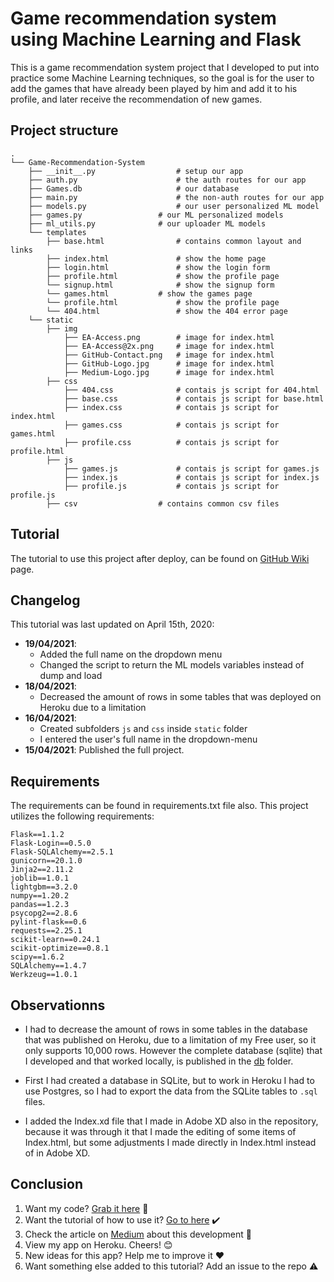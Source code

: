 # Game recommendation system using Machine Learning and Flask

This is a game recommendation system project that I developed to put into practice some Machine Learning techniques, so the goal is for the user to add the games that have already been played by him and add it to his profile, and later receive the recommendation of new games.

## Project structure
    .
    └── Game-Recommendation-System
        ├── __init__.py                  # setup our app
        ├── auth.py                      # the auth routes for our app
        ├── Games.db                     # our database
        ├── main.py                      # the non-auth routes for our app
        ├── models.py                    # our user personalized ML model
        ├──	games.py	             # our ML personalized models
        ├──	ml_utils.py	             # our uploader ML models
        └── templates
            ├── base.html                # contains common layout and links
            ├── index.html               # show the home page
            ├── login.html               # show the login form
            ├── profile.html             # show the profile page
            └── signup.html              # show the signup form
            └── games.html    	     # show the games page
            └── profile.html             # show the profile page
            └── 404.html                 # show the 404 error page
        └── static
            ├── img
                ├── EA-Access.png        # image for index.html
                ├── EA-Access@2x.png     # image for index.html
                ├── GitHub-Contact.png   # image for index.html
                ├── GitHub-Logo.jpg      # image for index.html
                ├── Medium-Logo.jpg      # image for index.html
            ├── css
                ├── 404.css              # contais js script for 404.html
                ├── base.css             # contais js script for base.html
                ├── index.css            # contais js script for index.html
                ├── games.css            # contais js script for games.html
                ├── profile.css          # contais js script for profile.html
            ├── js
                ├── games.js             # contais js script for games.js
                ├── index.js             # contais js script for index.js
                ├── profile.js           # contais js script for profile.js
            ├── csv       		     # contains common csv files
    
    

## Tutorial

The tutorial to use this project after deploy, can be found on [GitHub Wiki](https://github.com/guimatheus92/Game-Recommendation-System/wiki/Tutorial-on-how-to-get-a-recommendation "GitHub Wiki") page.

## Changelog

This tutorial was last updated on April 15th, 2020:

- **19/04/2021**:
	- Added the full name on the dropdown menu
	- Changed the script to return the ML models variables instead of dump and load
- **18/04/2021**:
	- Decreased the amount of rows in some tables that was deployed on Heroku due to a limitation
- **16/04/2021**:
	- Created subfolders `js` and `css` inside `static` folder
	- I entered the user's full name in the dropdown-menu
- **15/04/2021**: Published the full project.

## Requirements

The requirements can be found in requirements.txt file also.
This project utilizes the following requirements:

    Flask==1.1.2
    Flask-Login==0.5.0
    Flask-SQLAlchemy==2.5.1
    gunicorn==20.1.0
    Jinja2==2.11.2
    joblib==1.0.1
    lightgbm==3.2.0
    numpy==1.20.2
    pandas==1.2.3
    psycopg2==2.8.6
    pylint-flask==0.6
    requests==2.25.1
    scikit-learn==0.24.1
    scikit-optimize==0.8.1
    scipy==1.6.2
    SQLAlchemy==1.4.7
    Werkzeug==1.0.1

## Observationns

- I had to decrease the amount of rows in some tables in the database that was published on Heroku, due to a limitation of my Free user, so it only supports 10,000 rows. However the complete database (sqlite) that I developed and that worked locally, is published in the [db](https://github.com/guimatheus92/Game-Recommendation-System/tree/main/db "db") folder.

- First I had created a database in SQLite, but to work in Heroku I had to use Postgres, so I had to export the data from the SQLite tables to `.sql` files.

- I added the Index.xd file that I made in Adobe XD also in the repository, because it was through it that I made the editing of some items of Index.html, but some adjustments I made directly in Index.html instead of in Adobe XD.

## Conclusion

1. Want my code? [Grab it here](http://https://github.com/guimatheus92/Game-Recommendation-System "Grab it here") 📎
2. Want the tutorial of how to use it? [Go to here](https://github.com/guimatheus92/Game-Recommendation-System/wiki/Tutorial-on-how-to-get-a-recommendation "Go to here") ✔️
3. Check the article on [Medium](https://guimatheus92.medium.com/game-recommendation-system-using-machine-learning-and-flask-e0c2a3e0305b "Medium") about this development 📌
4. View my app on Heroku. Cheers! 😊
5. New ideas for this app? Help me to improve it ❤️
6. Want something else added to this tutorial? Add an issue to the repo ⚠️

